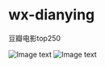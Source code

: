 # wx-dianying
豆瓣电影top250


![Image text](https://raw.githubusercontent.com/yangnannba/img-zy/master/img/dy2.jpg)
![Image text](https://raw.githubusercontent.com/yangnannba/img-zy/master/img/dy1.jpg)
